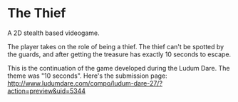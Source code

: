 The Thief
=========

A 2D stealth based videogame.

The player takes on the role of being a thief. The thief can't be spotted by the guards, and after getting the treasure has exactly 10 seconds to escape.

This is the continuation of the game developed during the Ludum Dare. The theme was "10 seconds".
Here's the submission page: http://www.ludumdare.com/compo/ludum-dare-27/?action=preview&uid=5344

